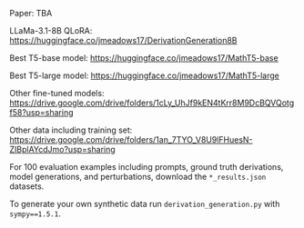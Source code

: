Paper: TBA

LLaMa-3.1-8B QLoRA: https://huggingface.co/jmeadows17/DerivationGeneration8B

Best T5-base model: https://huggingface.co/jmeadows17/MathT5-base

Best T5-large model: https://huggingface.co/jmeadows17/MathT5-large

Other fine-tuned models: https://drive.google.com/drive/folders/1cLy_UhJf9kEN4tKrr8M9DcBQVQotgf58?usp=sharing

Other data including training set: https://drive.google.com/drive/folders/1an_7TYO_V8U9lFHuesN-ZIBplAYcdJmo?usp=sharing

For 100 evaluation examples including prompts, ground truth derivations, model generations, and perturbations, download the ```*_results.json``` datasets.

To generate your own synthetic data run ```derivation_generation.py``` with ```sympy==1.5.1```. 
